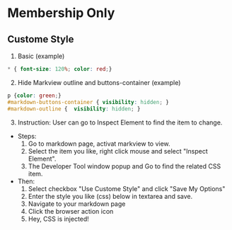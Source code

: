 # Membership Only

## Custome Style

1. Basic (example)

```css
* { font-size: 120%; color: red;}
```

2. Hide Markview outline and buttons-container (example)

```css
p {color: green;}
#markdown-buttons-container { visibility: hidden; }
#markdown-outline {  visibility: hidden; }
```

3. Instruction: User can go to Inspect Element to find the item to change. 
  * Steps:
    1. Go to markdown page, activat markview to view.
    2. Select the item you like, right click mouse and select "Inspect Element".
    3. The Developer Tool window popup and Go to find the related CSS item.
  * Then:
    1. Select checkbox "Use Custome Style" and click "Save My Options"
    2. Enter the style you like (css) below in textarea and save.
    3. Navigate to your markdown page
    4. Click the browser action icon
    5. Hey, CSS is injected!